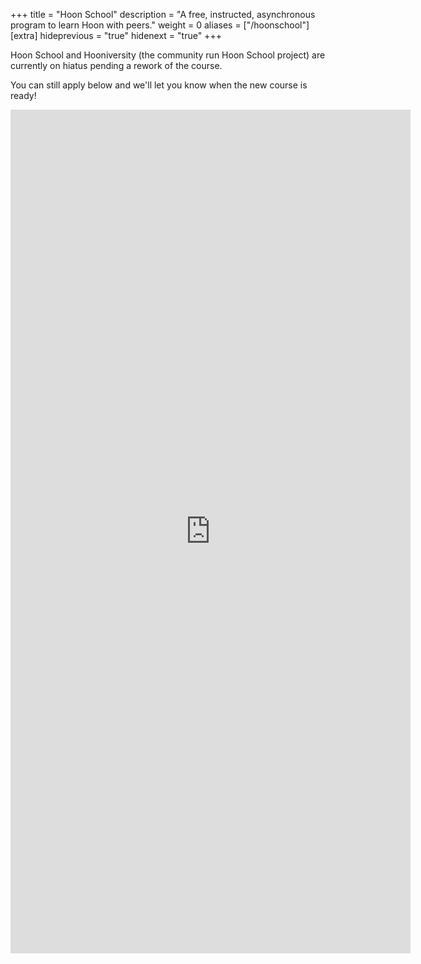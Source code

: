 +++
title = "Hoon School"
description = "A free, instructed, asynchronous program to learn Hoon with peers."
weight = 0
aliases = ["/hoonschool"]
[extra]
hideprevious = "true"
hidenext = "true"
+++

Hoon School and Hooniversity (the community run Hoon School project) are currently on hiatus pending a rework of the course.

You can still apply below and we'll let you know when the new course is ready!

<iframe id="apply" src="https://docs.google.com/forms/d/e/1FAIpQLSdcEoEqpFvB1WCTKPaYUSbJcjQ2nHk_z4XcZPIQc0SFD1rgmA/viewform?embedded=true" width="640" height="1350" frameborder="0" marginheight="0" marginwidth="0">Loading…</iframe>
